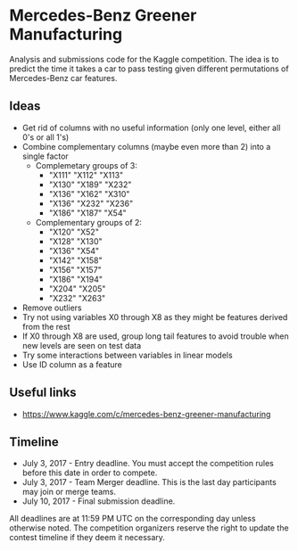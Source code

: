 # Mercedes-Benz Greener Manufacturing

Analysis and submissions code for the Kaggle competition. The idea is to predict the time it takes a car to pass testing given different permutations of Mercedes-Benz car features.

## Ideas

* Get rid of columns with no useful information (only one level, either all 0's or all 1's)
* Combine complementary columns (maybe even more than 2) into a single factor
	* Complemetary groups of 3:
		* "X111" "X112" "X113"
		* "X130" "X189" "X232"
		* "X136" "X162" "X310"
		* "X136" "X232" "X236"
		* "X186" "X187" "X54"
	* Complementary groups of 2:
		* "X120" "X52" 
		* "X128" "X130"
		* "X136" "X54" 
		* "X142" "X158"
		* "X156" "X157"
		* "X186" "X194"
		* "X204" "X205"
		* "X232" "X263"
* Remove outliers
* Try not using variables X0 through X8 as they might be features derived from the rest
* If X0 through X8 are used, group long tail features to avoid trouble when new levels are seen on test data
* Try some interactions between variables in linear models
* Use ID column as a feature

## Useful links

* https://www.kaggle.com/c/mercedes-benz-greener-manufacturing

## Timeline

* July 3, 2017 - Entry deadline. You must accept the competition rules before this date in order to compete.
* July 3, 2017 - Team Merger deadline. This is the last day participants may join or merge teams.
* July 10, 2017 - Final submission deadline.

All deadlines are at 11:59 PM UTC on the corresponding day unless otherwise noted. The competition organizers reserve the right to update the contest timeline if they deem it necessary.
